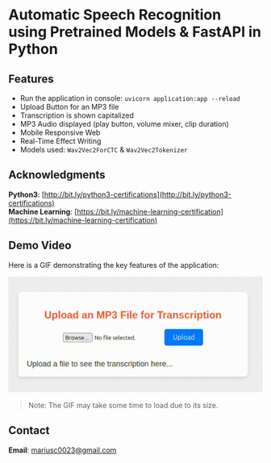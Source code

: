 # Automatic Speech Recognition using Pretrained Models & FastAPI in Python

## Features
- Run the application in console: `uvicorn application:app --reload`
- Upload Button for an MP3 file
- Transcription is shown capitalized
- MP3 Audio displayed (play button, volume mixer, clip duration)
- Mobile Responsive Web
- Real-Time Effect Writing
- Models used: `Wav2Vec2ForCTC` & `Wav2Vec2Tokenizer`

## Acknowledgments

**Python3**: [http://bit.ly/python3-certifications](http://bit.ly/python3-certifications)  
**Machine Learning**: [https://bit.ly/machine-learning-certification](https://bit.ly/machine-learning-certification)
<br>


## Demo Video

Here is a GIF demonstrating the key features of the application:

![Demo Video](https://github.com/marius2347/Automatic-Speech-Recognition-using-Deep-Learning-in-Python/blob/main/video.gif)

> Note: The GIF may take some time to load due to its size.

## Contact

**Email**: mariusc0023@gmail.com
